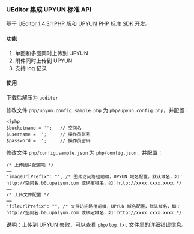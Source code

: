 ### UEditor 集成 UPYUN 标准 API

基于 [UEditor 1.4.3.1 PHP 版](http://ueditor.baidu.com)和 [UPYUN PHP 标准 SDK](https://github.com/upyun/php-sdk) 开发。

#### 功能

1. 单图和多图同时上传到 UPYUN
2. 附件同时上传到 UPYUN
3. 支持 log 记录

#### 使用

下载后解压为 `ueditor`

修改文件 `php/upyun.config.sample.php` 为 `php/upyun.config.php`，并配置：

```
<?php
$bucketname = '';   // 空间名
$username = '';     // 操作员账号
$password = '';     // 操作员密码
```

修改文件 `php/config.sample.json` 为 `php/config.json`，并配置：

```
/* 上传图片配置项 */
……
"imageUrlPrefix": "", /* 图片访问路径前缀，UPYUN 域名配置，默认域名，如：http://空间名.b0.upaiyun.com 或绑定域名，如：http://xxxx.xxxx.xxxx */
……
/* 上传文件配置 */
……
"fileUrlPrefix": "", /* 文件访问路径前缀，UPYUN 域名配置，默认域名，如：http://空间名.b0.upaiyun.com 或绑定域名，如：http://xxxx.xxxx.xxxx */
```

说明：上传到 UPYUN 失败，可以查看 `php/log.txt` 文件里的详细错误信息。
